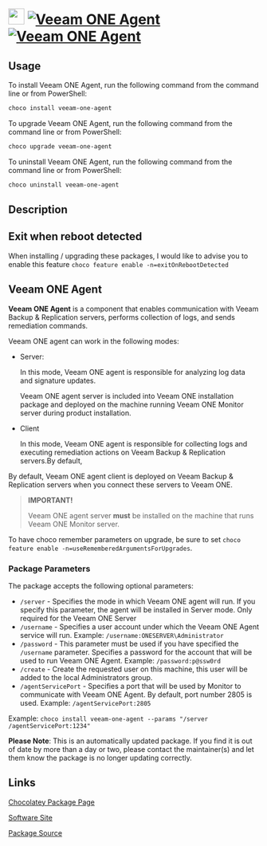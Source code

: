 ﻿# <img src="https://cdn.jsdelivr.net/gh/mkevenaar/chocolatey-packages@07b0f3c76ddb3fda3a50d2e92aee9df2bb42aec2/icons/veeam-one-agent.png" width="32" height="32"/> [![Veeam ONE Agent](https://img.shields.io/chocolatey/v/veeam-one-agent.svg?label=Veeam+ONE+Agent)](https://community.chocolatey.org/packages/veeam-one-agent) [![Veeam ONE Agent](https://img.shields.io/chocolatey/dt/veeam-one-agent.svg)](https://community.chocolatey.org/packages/veeam-one-agent)

## Usage

To install Veeam ONE Agent, run the following command from the command line or from PowerShell:

```powershell
choco install veeam-one-agent
```

To upgrade Veeam ONE Agent, run the following command from the command line or from PowerShell:

```powershell
choco upgrade veeam-one-agent
```

To uninstall Veeam ONE Agent, run the following command from the command line or from PowerShell:

```powershell
choco uninstall veeam-one-agent
```

## Description

## Exit when reboot detected

When installing / upgrading these packages, I would like to advise you to enable this feature `choco feature enable -n=exitOnRebootDetected`

## Veeam ONE Agent

**Veeam ONE Agent** is a component that enables communication with Veeam Backup & Replication servers, performs collection of logs, and sends remediation commands.

Veeam ONE agent can work in the following modes:

* Server:

  In this mode, Veeam ONE agent is responsible for analyzing log data and signature updates.

  Veeam ONE agent server is included into Veeam ONE installation package and deployed on the machine running Veeam ONE Monitor server during product installation.

* Client

  In this mode, Veeam ONE agent is responsible for collecting logs and executing remediation actions on Veeam Backup & Replication servers.By default,

By default, Veeam ONE agent client is deployed on Veeam Backup & Replication servers when you connect these servers to Veeam ONE.

> **IMPORTANT!**
>
> Veeam ONE agent server **must** be installed on the machine that runs Veeam ONE Monitor server.

To have choco remember parameters on upgrade, be sure to set `choco feature enable -n=useRememberedArgumentsForUpgrades`.

### Package Parameters

The package accepts the following optional parameters:

* `/server` - Specifies the mode in which Veeam ONE agent will run. If you specify this parameter, the agent will be installed in Server mode. Only required for the Veeam ONE Server
* `/username` - Specifies a user account under which the Veeam ONE Agent service will run. Example: `/username:ONESERVER\Administrator`
* `/password` - This parameter must be used if you have specified the `/username` parameter. Specifies a password for the account that will be used to run Veeam ONE Agent. Example: `/password:p@ssw0rd`
* `/create` - Create the requested user on this machine, this user will be added to the local Administrators group.
* `/agentServicePort` - Specifies a port that will be used by Monitor to communicate with Veeam ONE Agent. By default, port number 2805 is used. Example: `/agentServicePort:2805`

Example: `choco install veeam-one-agent --params "/server /agentServicePort:1234"`

**Please Note**: This is an automatically updated package. If you find it is
out of date by more than a day or two, please contact the maintainer(s) and
let them know the package is no longer updating correctly.


## Links

[Chocolatey Package Page](https://community.chocolatey.org/packages/veeam-one-agent)

[Software Site](http://www.veeam.com/)

[Package Source](https://github.com/mkevenaar/chocolatey-packages/tree/master/automatic/veeam-one-agent)

